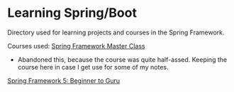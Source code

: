 # Learning Spring/Boot

Directory used for learning projects and courses in the Spring Framework.

Courses used: 
[Spring Framework Master Class](https://www.udemy.com/course/spring-tutorial-for-beginners/)
 - Abandoned this, because the course was quite half-assed. Keeping the course here in case I get use for some of my notes.
 
 [Spring Framework 5: Beginner to Guru](https://www.udemy.com/course/spring-framework-5-beginner-to-guru/learn/lecture/10551206#overview)
 